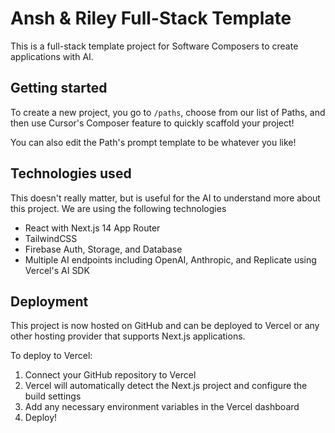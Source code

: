 # Ansh & Riley Full-Stack Template

This is a full-stack template project for Software Composers to create  applications with AI.

## Getting started
To create a new project, you go to `/paths`, choose from our list of Paths, and then use Cursor's Composer feature to quickly scaffold your project!

You can also edit the Path's prompt template to be whatever you like!

## Technologies used
This doesn't really matter, but is useful for the AI to understand more about this project. We are using the following technologies
- React with Next.js 14 App Router
- TailwindCSS
- Firebase Auth, Storage, and Database
- Multiple AI endpoints including OpenAI, Anthropic, and Replicate using Vercel's AI SDK

## Deployment
This project is now hosted on GitHub and can be deployed to Vercel or any other hosting provider that supports Next.js applications.

To deploy to Vercel:
1. Connect your GitHub repository to Vercel
2. Vercel will automatically detect the Next.js project and configure the build settings
3. Add any necessary environment variables in the Vercel dashboard
4. Deploy!